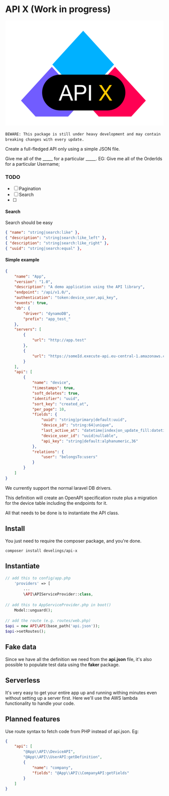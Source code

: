 # API X (Work in progress)

![Logo](logo.png)

`BEWARE: This package is still under heavy development and may contain breaking changes with every update.`

Create a full-fledged API only using a simple JSON file.

Give me all of the _____ for a particular _____.
EG: Give me all of the OrderIds for a particular Username;

### TODO
- [ ] Pagination
- [ ] Search
- [ ] 

#### Search
Search should be easy

```json
{ "name": "string|search:like" },
{ "description": "string|search:like_left" },
{ "description": "string|search:like_right" },
{ "uuid": "string|search:equal" },
```

#### Simple example
```json
{
    "name": "App",
    "version": "1.0",
    "description": "A demo application using the API library",
    "endpoint": "/api/v1.0/",
    "authentication": "token:device_user,api_key",
    "events": true,
    "db": {
        "driver": "dynamoDB",
        "prefix": "app_test_"
    },
    "servers": [
        {
            "url": "http://app.test"
        },
        {
            "url": "https://someId.execute-api.eu-central-1.amazonaws.com/dev"
        }
    ],
    "api": [
        {
            "name": "device",
            "timestamps": true,
            "soft_deletes": true,
            "identifier": "uuid",
            "sort_key": "created_at",
            "per_page": 10,
            "fields": {
                "uuid": "string|primary|default:uuid",
                "device_id": "string:64|unique",
                "last_active_at": "datetime|index|on_update_fill:datetime",
                "device_user_id": "uuid|nullable",
                "api_key": "string|default:alphanumeric,36"
            },
            "relations": {
                "user": "belongsTo:users"
            }
        }
    ]
}
```

We currently support the normal laravel DB drivers.

This definition will create an OpenAPI specification route plus a
migration for the device table including the endpoints for it.

All that needs to be done is to instantiate the API class.

## Install

You just need to require the composer package, and you're done.

```shell script
composer install develings/api-x
```

## Instantiate
```php
// add this to config/app.php
    'providers' => [
        ...
        \API\APIServiceProvider::class,

// add this to AppServiceProvider.php in boot()
    Model::unguard();

// add the route (e.g. routes/web.php)
$api = new API\API(base_path('api.json'));
$api->setRoutes();
``` 

## Fake data

Since we have all the definition we need from the **api.json** file, it's also possible
to populate test data using the **faker** package.

## Serverless

It's very easy to get your entire app up and running withing minutes even without
setting up a server first. Here we'll use the AWS lambda functionality to handle
your code.

## Planned features

Use route syntax to fetch code from PHP instead of api.json. Eg:

```json
{
    "api": [
        "@App\\API\\DeviceAPI",
        "@App\\API\\UserAPI:getDefinition",
        {
            "name": "company",
            "fields": "@App\\API\\CompanyAPI:getFields"
        }
    ]
}
```

 
